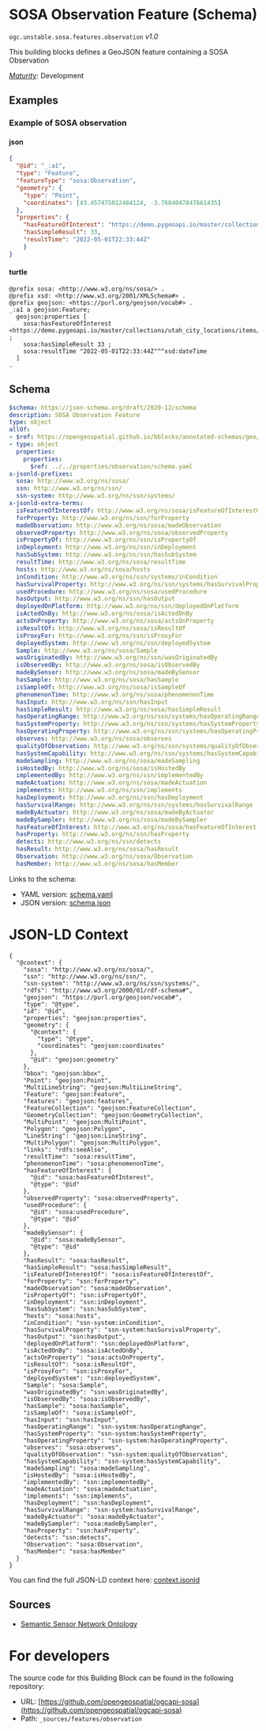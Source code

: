 
# SOSA Observation Feature (Schema)

`ogc.unstable.sosa.features.observation` *v1.0*

This building blocks defines a GeoJSON feature containing a SOSA Observation

[*Maturity*](https://github.com/cportele/ogcapi-building-blocks#building-block-maturity): Development

## Examples

### Example of SOSA observation
#### json
```json
{ 
  "@id": "_:a1",
  "type": "Feature",
  "featureType": "sosa:Observation",
  "geometry": {
    "type": "Point",
    "coordinates": [43.457475012484124, -3.7684047847661435]
  },
  "properties": {
    "hasFeatureOfInterest": "https://demo.pygeoapi.io/master/collections/utah_city_locations/items/Salem",
    "hasSimpleResult": 33,
    "resultTime": "2022-05-01T22:33:44Z"
    }
}
```

#### turtle
```turtle
@prefix sosa: <http://www.w3.org/ns/sosa/> .
@prefix xsd: <http://www.w3.org/2001/XMLSchema#> .
@prefix geojson: <https://purl.org/geojson/vocab#> .
_:a1 a geojson:Feature;
  geojson:properties [
    sosa:hasFeatureOfInterest <https://demo.pygeoapi.io/master/collections/utah_city_locations/items/Salem> ;
    sosa:hasSimpleResult 33 ;
    sosa:resultTime "2022-05-01T22:33:44Z"^^xsd:dateTime
  ]
.
```

## Schema

```yaml
$schema: https://json-schema.org/draft/2020-12/schema
description: SOSA Observation Feature
type: object
allOf:
- $ref: https://opengeospatial.github.io/bblocks/annotated-schemas/geo/json-fg/feature/schema.yaml
- type: object
  properties:
    properties:
      $ref: ../../properties/observation/schema.yaml
x-jsonld-prefixes:
  sosa: http://www.w3.org/ns/sosa/
  ssn: http://www.w3.org/ns/ssn/
  ssn-system: http://www.w3.org/ns/ssn/systems/
x-jsonld-extra-terms:
  isFeatureOfInterestOf: http://www.w3.org/ns/sosa/isFeatureOfInterestOf
  forProperty: http://www.w3.org/ns/ssn/forProperty
  madeObservation: http://www.w3.org/ns/sosa/madeObservation
  observedProperty: http://www.w3.org/ns/sosa/observedProperty
  isPropertyOf: http://www.w3.org/ns/ssn/isPropertyOf
  inDeployment: http://www.w3.org/ns/ssn/inDeployment
  hasSubSystem: http://www.w3.org/ns/ssn/hasSubSystem
  resultTime: http://www.w3.org/ns/sosa/resultTime
  hosts: http://www.w3.org/ns/sosa/hosts
  inCondition: http://www.w3.org/ns/ssn/systems/inCondition
  hasSurvivalProperty: http://www.w3.org/ns/ssn/systems/hasSurvivalProperty
  usedProcedure: http://www.w3.org/ns/sosa/usedProcedure
  hasOutput: http://www.w3.org/ns/ssn/hasOutput
  deployedOnPlatform: http://www.w3.org/ns/ssn/deployedOnPlatform
  isActedOnBy: http://www.w3.org/ns/sosa/isActedOnBy
  actsOnProperty: http://www.w3.org/ns/sosa/actsOnProperty
  isResultOf: http://www.w3.org/ns/sosa/isResultOf
  isProxyFor: http://www.w3.org/ns/ssn/isProxyFor
  deployedSystem: http://www.w3.org/ns/ssn/deployedSystem
  Sample: http://www.w3.org/ns/sosa/Sample
  wasOriginatedBy: http://www.w3.org/ns/ssn/wasOriginatedBy
  isObservedBy: http://www.w3.org/ns/sosa/isObservedBy
  madeBySensor: http://www.w3.org/ns/sosa/madeBySensor
  hasSample: http://www.w3.org/ns/sosa/hasSample
  isSampleOf: http://www.w3.org/ns/sosa/isSampleOf
  phenomenonTime: http://www.w3.org/ns/sosa/phenomenonTime
  hasInput: http://www.w3.org/ns/ssn/hasInput
  hasSimpleResult: http://www.w3.org/ns/sosa/hasSimpleResult
  hasOperatingRange: http://www.w3.org/ns/ssn/systems/hasOperatingRange
  hasSystemProperty: http://www.w3.org/ns/ssn/systems/hasSystemProperty
  hasOperatingProperty: http://www.w3.org/ns/ssn/systems/hasOperatingProperty
  observes: http://www.w3.org/ns/sosa/observes
  qualityOfObservation: http://www.w3.org/ns/ssn/systems/qualityOfObservation
  hasSystemCapability: http://www.w3.org/ns/ssn/systems/hasSystemCapability
  madeSampling: http://www.w3.org/ns/sosa/madeSampling
  isHostedBy: http://www.w3.org/ns/sosa/isHostedBy
  implementedBy: http://www.w3.org/ns/ssn/implementedBy
  madeActuation: http://www.w3.org/ns/sosa/madeActuation
  implements: http://www.w3.org/ns/ssn/implements
  hasDeployment: http://www.w3.org/ns/ssn/hasDeployment
  hasSurvivalRange: http://www.w3.org/ns/ssn/systems/hasSurvivalRange
  madeByActuator: http://www.w3.org/ns/sosa/madeByActuator
  madeBySampler: http://www.w3.org/ns/sosa/madeBySampler
  hasFeatureOfInterest: http://www.w3.org/ns/sosa/hasFeatureOfInterest
  hasProperty: http://www.w3.org/ns/ssn/hasProperty
  detects: http://www.w3.org/ns/ssn/detects
  hasResult: http://www.w3.org/ns/sosa/hasResult
  Observation: http://www.w3.org/ns/sosa/Observation
  hasMember: http://www.w3.org/ns/sosa/hasMember

```

Links to the schema:

* YAML version: [schema.yaml](https://raw.githubusercontent.com/opengeospatial/ogcapi-sosa/master/build/annotated/unstable/sosa/features/observation/schema.json)
* JSON version: [schema.json](https://raw.githubusercontent.com/opengeospatial/ogcapi-sosa/master/build/annotated/unstable/sosa/features/observation/schema.yaml)


# JSON-LD Context

```jsonld
{
  "@context": {
    "sosa": "http://www.w3.org/ns/sosa/",
    "ssn": "http://www.w3.org/ns/ssn/",
    "ssn-system": "http://www.w3.org/ns/ssn/systems/",
    "rdfs": "http://www.w3.org/2000/01/rdf-schema#",
    "geojson": "https://purl.org/geojson/vocab#",
    "type": "@type",
    "id": "@id",
    "properties": "geojson:properties",
    "geometry": {
      "@context": {
        "type": "@type",
        "coordinates": "geojson:coordinates"
      },
      "@id": "geojson:geometry"
    },
    "bbox": "geojson:bbox",
    "Point": "geojson:Point",
    "MultiLineString": "geojson:MultiLineString",
    "Feature": "geojson:Feature",
    "features": "geojson:features",
    "FeatureCollection": "geojson:FeatureCollection",
    "GeometryCollection": "geojson:GeometryCollection",
    "MultiPoint": "geojson:MultiPoint",
    "Polygon": "geojson:Polygon",
    "LineString": "geojson:LineString",
    "MultiPolygon": "geojson:MultiPolygon",
    "links": "rdfs:seeAlso",
    "resultTime": "sosa:resultTime",
    "phenomenonTime": "sosa:phenomenonTime",
    "hasFeatureOfInterest": {
      "@id": "sosa:hasFeatureOfInterest",
      "@type": "@id"
    },
    "observedProperty": "sosa:observedProperty",
    "usedProcedure": {
      "@id": "sosa:usedProcedure",
      "@type": "@id"
    },
    "madeBySensor": {
      "@id": "sosa:madeBySensor",
      "@type": "@id"
    },
    "hasResult": "sosa:hasResult",
    "hasSimpleResult": "sosa:hasSimpleResult",
    "isFeatureOfInterestOf": "sosa:isFeatureOfInterestOf",
    "forProperty": "ssn:forProperty",
    "madeObservation": "sosa:madeObservation",
    "isPropertyOf": "ssn:isPropertyOf",
    "inDeployment": "ssn:inDeployment",
    "hasSubSystem": "ssn:hasSubSystem",
    "hosts": "sosa:hosts",
    "inCondition": "ssn-system:inCondition",
    "hasSurvivalProperty": "ssn-system:hasSurvivalProperty",
    "hasOutput": "ssn:hasOutput",
    "deployedOnPlatform": "ssn:deployedOnPlatform",
    "isActedOnBy": "sosa:isActedOnBy",
    "actsOnProperty": "sosa:actsOnProperty",
    "isResultOf": "sosa:isResultOf",
    "isProxyFor": "ssn:isProxyFor",
    "deployedSystem": "ssn:deployedSystem",
    "Sample": "sosa:Sample",
    "wasOriginatedBy": "ssn:wasOriginatedBy",
    "isObservedBy": "sosa:isObservedBy",
    "hasSample": "sosa:hasSample",
    "isSampleOf": "sosa:isSampleOf",
    "hasInput": "ssn:hasInput",
    "hasOperatingRange": "ssn-system:hasOperatingRange",
    "hasSystemProperty": "ssn-system:hasSystemProperty",
    "hasOperatingProperty": "ssn-system:hasOperatingProperty",
    "observes": "sosa:observes",
    "qualityOfObservation": "ssn-system:qualityOfObservation",
    "hasSystemCapability": "ssn-system:hasSystemCapability",
    "madeSampling": "sosa:madeSampling",
    "isHostedBy": "sosa:isHostedBy",
    "implementedBy": "ssn:implementedBy",
    "madeActuation": "sosa:madeActuation",
    "implements": "ssn:implements",
    "hasDeployment": "ssn:hasDeployment",
    "hasSurvivalRange": "ssn-system:hasSurvivalRange",
    "madeByActuator": "sosa:madeByActuator",
    "madeBySampler": "sosa:madeBySampler",
    "hasProperty": "ssn:hasProperty",
    "detects": "ssn:detects",
    "Observation": "sosa:Observation",
    "hasMember": "sosa:hasMember"
  }
}
```

You can find the full JSON-LD context here:
[context.jsonld](https://raw.githubusercontent.com/opengeospatial/ogcapi-sosa/master/build/annotated/unstable/sosa/features/observation/context.jsonld)

## Sources

* [Semantic Sensor Network Ontology](https://www.w3.org/TR/vocab-ssn/)

# For developers

The source code for this Building Block can be found in the following repository:

* URL: [https://github.com/opengeospatial/ogcapi-sosa](https://github.com/opengeospatial/ogcapi-sosa)
* Path: `_sources/features/observation`

